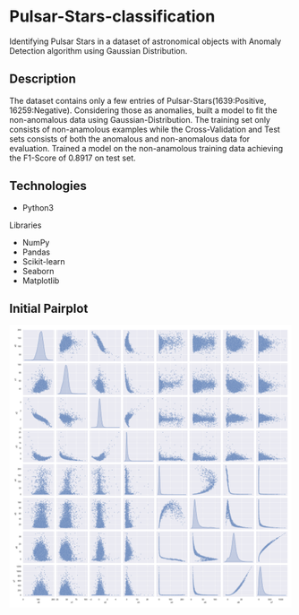 # Pulsar-Stars-classification
Identifying Pulsar Stars in a dataset of astronomical objects with Anomaly Detection algorithm using Gaussian Distribution.

## Description
The dataset contains only a few entries of Pulsar-Stars(1639:Positive, 16259:Negative). Considering those as anomalies, built a model to fit the non-anomalous data using 
Gaussian-Distribution. The training set only consists of non-anamolous examples while the Cross-Validation and Test sets consists of both the anomalous and non-anomalous
data for evaluation. Trained a model on the non-anamolous training data achieving the F1-Score of 0.8917 on test set.

## Technologies
* Python3

Libraries

* NumPy
* Pandas
* Scikit-learn
* Seaborn
* Matplotlib

## Initial Pairplot

![](img/init_pairplot.png?raw=true "Title")
